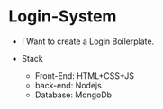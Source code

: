 # Login-System

- I Want to create a Login Boilerplate.

- Stack

  - Front-End: HTML+CSS+JS
  - back-end: Nodejs
  - Database: MongoDb

